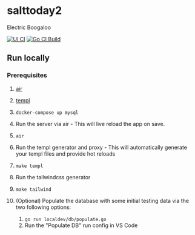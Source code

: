# salttoday2

Electric Boogaloo

[![UI CI](https://github.com/salt-today/salttoday2/actions/workflows/js_ci.yaml/badge.svg)](https://github.com/salt-today/salttoday2/actions/workflows/js_ci.yaml) [![Go CI Build](https://github.com/salt-today/salttoday2/actions/workflows/go.yml/badge.svg)](https://github.com/salt-today/salttoday2/actions/workflows/go.yml)

## Run locally

### Prerequisites

1. [air](https://github.com/cosmtrek/air)
2. [templ](https://github.com/a-h/templ)

1. `docker-compose up mysql`
2. Run the server via air - This will live reload the app on save.
  1. `air`
3. Run the templ generator and proxy - This will automatically generate your templ files and provide hot reloads
  1. `make templ`
3. Run the tailwindcss generator
  1. `make tailwind`
4. (Optional) Populate the database with some initial testing data via the two following options:
   1. `go run localdev/db/populate.go`
   2. Run the "Populate DB" run config in VS Code


